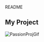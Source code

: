 README


## My Project



![PassionProjGif](https://user-images.githubusercontent.com/55755297/72175530-5c0c7a80-33aa-11ea-8af7-748498812333.gif)
